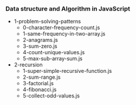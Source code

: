 ### Data structure and Algorithm in JavaScript 
- 1-problem-solving-patterns
  - 0-character-frequency-count.js
  - 1-same-frequency-in-two-array.js
  - 2-anagrams.js
  - 3-sum-zero.js
  - 4-count-unique-values.js
  - 5-max-sub-array-sum.js
- 2-recursion
  - 1-super-simple-recursive-function.js
  - 2-sum-range.js
  - 3-factorial.js
  - 4-fibonacci.js
  - 5-collect-odd-values.js
